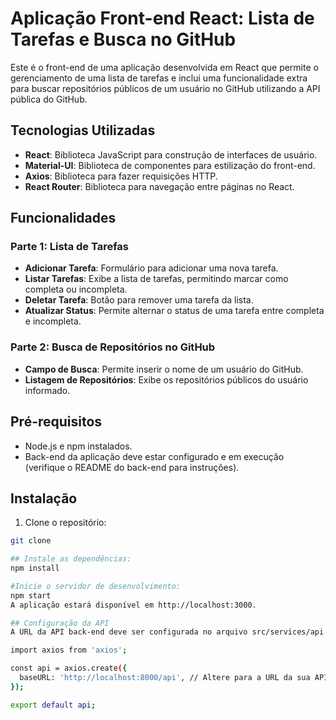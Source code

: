 # Aplicação Front-end React: Lista de Tarefas e Busca no GitHub

Este é o front-end de uma aplicação desenvolvida em React que permite o gerenciamento de uma lista de tarefas e inclui uma funcionalidade extra para buscar repositórios públicos de um usuário no GitHub utilizando a API pública do GitHub.

## Tecnologias Utilizadas

- **React**: Biblioteca JavaScript para construção de interfaces de usuário.
- **Material-UI**: Biblioteca de componentes para estilização do front-end.
- **Axios**: Biblioteca para fazer requisições HTTP.
- **React Router**: Biblioteca para navegação entre páginas no React.

## Funcionalidades

### Parte 1: Lista de Tarefas

- **Adicionar Tarefa**: Formulário para adicionar uma nova tarefa.
- **Listar Tarefas**: Exibe a lista de tarefas, permitindo marcar como completa ou incompleta.
- **Deletar Tarefa**: Botão para remover uma tarefa da lista.
- **Atualizar Status**: Permite alternar o status de uma tarefa entre completa e incompleta.

### Parte 2: Busca de Repositórios no GitHub

- **Campo de Busca**: Permite inserir o nome de um usuário do GitHub.
- **Listagem de Repositórios**: Exibe os repositórios públicos do usuário informado.

## Pré-requisitos

- Node.js e npm instalados.
- Back-end da aplicação deve estar configurado e em execução (verifique o README do back-end para instruções).

## Instalação

1. Clone o repositório:

```bash
git clone 

## Instale as dependências:
npm install

#Inicie o servidor de desenvolvimento:
npm start
A aplicação estará disponível em http://localhost:3000.

## Configuração da API
A URL da API back-end deve ser configurada no arquivo src/services/api.js

import axios from 'axios';

const api = axios.create({
  baseURL: 'http://localhost:8000/api', // Altere para a URL da sua API
});

export default api;
